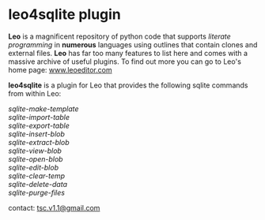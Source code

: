 # leo4sqlite plugin

**Leo** is a magnificent repository of python code that supports *literate programming* in **numerous** languages using outlines that contain clones and external files. **Leo** has far too many features to list here and comes with a massive archive of useful plugins. To find out more you can go to Leo's home page: www.leoeditor.com 

**leo4sqlite** is a plugin for Leo that provides the following sqlite commands from within Leo:

*sqlite-make-template   
sqlite-import-table  
sqlite-export-table  
sqlite-insert-blob    
sqlite-extract-blob    
sqlite-view-blob  
sqlite-open-blob  
sqlite-edit-blob  
sqlite-clear-temp  
sqlite-delete-data  
sqlite-purge-files*    

contact:
tsc.v1.1@gmail.com
